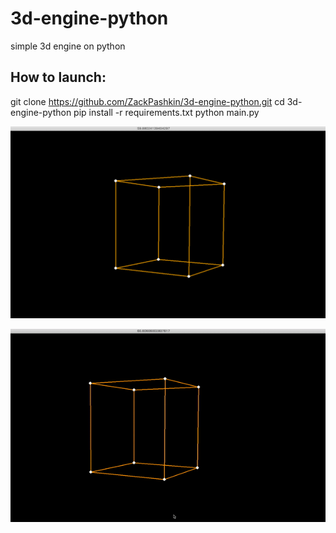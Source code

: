 # 3d-engine-python
simple 3d engine on python

## How to launch:

git clone https://github.com/ZackPashkin/3d-engine-python.git
cd 3d-engine-python
pip install -r requirements.txt
python main.py

![alt text](https://github.com/ZackPashkin/3d-engine-python/blob/main/for_readme/Screenshot%202020-11-13%20at%2002.00.17.png?raw=true)


![alt text](https://github.com/ZackPashkin/3d-engine-python/blob/main/for_readme/3dengine.gif?raw=true)